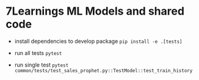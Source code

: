 # 7Learnings ML Models and shared code

- install dependencies to develop package
`pip install -e .[tests]`

- run all tests
`pytest`

- run single test
`pytest common/tests/test_sales_prophet.py::TestModel::test_train_history`

